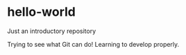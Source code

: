 hello-world
===========

Just an introductory repository

Trying to see what Git can do!
Learning to develop properly.
